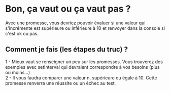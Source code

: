 # Bon, ça vaut ou ça vaut pas ?  
Avec une promesse, vous devriez pouvoir évaluer si une valeur qui s'incrémente est supérieure ou inférieure à 10 et renvoyer dans la console si c'est ok ou pas.  
  
## Comment je fais (les étapes du truc) ?    
1 - Mieux vaut se renseigner un peu sur les promesses. Vous trouverez des exemples avec setInterval qui devraient correspondre à vos besoins (plus ou moins...)  
2 - Il vous faudra comparer une valeur n, supérieure ou égale à 10. Cette promesse renverra une réussite ou un échec au test.